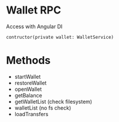 # Wallet RPC

Access with Angular DI

`contructor(private wallet: WalletService)`

# Methods

- startWallet
- restoreWallet
- openWallet
- getBalance
- getWalletList (check filesystem)
- walletList (no fs check)
- loadTransfers